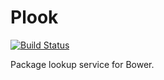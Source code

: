 # Plook
[![Build Status](https://travis-ci.org/injoin/plook.svg?branch=master)](https://travis-ci.org/injoin/plook)

Package lookup service for Bower.
